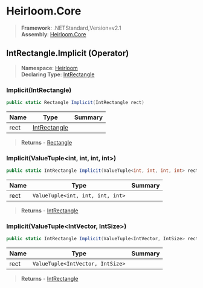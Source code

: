 # Heirloom.Core

> **Framework**: .NETStandard,Version=v2.1  
> **Assembly**: [Heirloom.Core][0]

## IntRectangle.Implicit (Operator)

> **Namespace**: [Heirloom][0]  
> **Declaring Type**: [IntRectangle][1]

### Implicit(IntRectangle)

```cs
public static Rectangle Implicit(IntRectangle rect)
```

| Name | Type              | Summary |
|------|-------------------|---------|
| rect | [IntRectangle][1] |         |

> **Returns** - [Rectangle][2]

### Implicit(ValueTuple<int, int, int, int>)

```cs
public static IntRectangle Implicit(ValueTuple<int, int, int, int> rect)
```

| Name | Type                             | Summary |
|------|----------------------------------|---------|
| rect | `ValueTuple<int, int, int, int>` |         |

> **Returns** - [IntRectangle][1]

### Implicit(ValueTuple<IntVector, IntSize>)

```cs
public static IntRectangle Implicit(ValueTuple<IntVector, IntSize> rect)
```

| Name | Type                             | Summary |
|------|----------------------------------|---------|
| rect | `ValueTuple<IntVector, IntSize>` |         |

> **Returns** - [IntRectangle][1]

[0]: ../../../Heirloom.Core.md
[1]: ../IntRectangle.md
[2]: ../Rectangle.md
